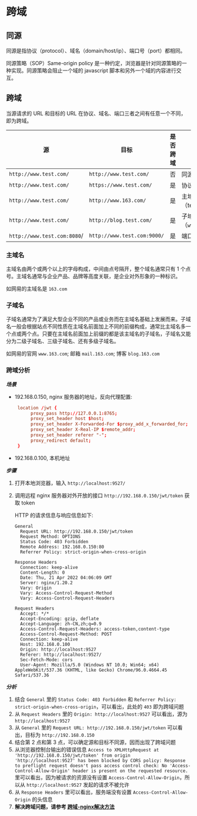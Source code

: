 # 跨域

## 同源

同源是指协议（protocol）、域名（domain/host/ip）、端口号（port）都相同。

同源策略（SOP）Same-origin policy 是一种约定，浏览器是针对同源策略的一种实现。同源策略会阻止一个域的 javascript 脚本和另外一个域的内容进行交互。

## 跨域

当源请求的 URL 和目标的 URL 在协议、域名、端口三者之间有任意一个不同，即为跨域。

|源|目标|是否跨域|原因|
|--|--|--|--|
|```http://www.test.com/```|```http://www.test.com/```|否|同源（协议、域名、端口号相同）|
|```http://www.test.com/```|```https://www.test.com/```|是|协议不同（http/https）|
|```http://www.test.com/```|```http://www.163.com/```|是|主域名不同（test.com/baidu.com）|
|```http://www.test.com/```|```http://blog.test.com/```|是|子域名不同（```www.test.com```/```blog.test.com```）|
|```http://www.test.com:8080```/|```http://www.test.com:9000/```|是|端口号不同（8080/9000）|

### 主域名

主域名由两个或两个以上的字母构成，中间由点号隔开，整个域名通常只有 1 个点号。主域名通常与企业产品、品牌等高度关联，是企业对外形象的一种标识。

如网易的主域名是 ```163.com```

### 子域名

子域名通常为了满足大型企业不同的产品或业务而在主域名基础上发展而来。子域名一般会根据站点不同性质在主域名前面加上不同的前缀构成，通常比主域名多一个点或两个点。只要在主域名前面加上前缀的都是该主域名的子域名，子域名又能分为二级子域名、三级子域名、还有多级子域名。

如网易的官网 ```www.163.com```; 邮箱 ```mail.163.com```; 博客 ```blog.163.com```

### 跨域分析

***场景***

- 192.168.0.150, nginx 服务器的地址，反向代理配置:
   ```conf
    location /jwt {
         proxy_pass http://127.0.0.1:8765;
         proxy_set_header host $host;
         proxy_set_header X-Forwarded-For $proxy_add_x_forwarded_for;
         proxy_set_header X-Real-IP $remote_addr;
         proxy_set_header referer "-";
         proxy_redirect default;
    }
   ```
- 192.168.0.100, 本机地址

***步骤***

1. 打开本地浏览器，输入 ```http://localhost:9527/```
2. 调用远程 nginx 服务器对外开放的接口 ```http://192.168.0.150/jwt/token``` 获取 token

   HTTP 的请求信息与响应信息如下:

   ```
   General
     Request URL: http://192.168.0.150/jwt/token
     Request Method: OPTIONS
     Status Code: 403 Forbidden
     Remote Address: 192.168.0.150:80
     Referrer Policy: strict-origin-when-cross-origin

   Response Headers
     Connection: keep-alive
     Content-Length: 0
     Date: Thu, 21 Apr 2022 04:06:09 GMT
     Server: nginx/1.20.2
     Vary: Origin
     Vary: Access-Control-Request-Method
     Vary: Access-Control-Request-Headers

   Request Headers
     Accept: */*
     Accept-Encoding: gzip, deflate
     Accept-Language: zh-CN,zh;q=0.9
     Access-Control-Request-Headers: access-token,content-type
     Access-Control-Request-Method: POST
     Connection: keep-alive
     Host: 192.168.0.100
     Origin: http://localhost:9527
     Referer: http://localhost:9527/
     Sec-Fetch-Mode: cors
     User-Agent: Mozilla/5.0 (Windows NT 10.0; Win64; x64) AppleWebKit/537.36 (KHTML, like Gecko) Chrome/96.0.4664.45 Safari/537.36
   ```

***分析***

1. 结合 ```General``` 里的 ```Status Code: 403 Forbidden``` 和 ```Referrer Policy: strict-origin-when-cross-origin```，可以看出，此处的 ```403``` 即为跨域问题
2. 从 ```Request Headers``` 里的 ```Origin: http://localhost:9527``` 可以看出，源为 ```http://localhost:9527```
3. 从 ```General``` 里的 ```Request URL: http://192.168.0.150/jwt/token``` 可以看出，目标为 ```http://192.168.0.150```
4. 结合第 2 点和第 3 点，可以确定源和目标不同源，因而出现了跨域问题
5. 从浏览器控制台输出的错误信息 ```Access to XMLHttpRequest at 'http://192.168.0.150/jwt/token' from origin 'http://localhost:9527' has been blocked by CORS policy: Response to preflight request doesn't pass access control check: No 'Access-Control-Allow-Origin' header is present on the requested resource.``` 里可以看出，因为被请求的资源没有设置 ```Access-Control-Allow-Origin```，所以从 ```http://localhost:9527``` 发起的请求不被允许
6. 从 ```Response Headers``` 里可以看出，服务端没有设置 ```Access-Control-Allow-Origin``` 的头信息
7. **解决跨域问题，请参考 [跨域-nginx解决方法](./%E8%B7%A8%E5%9F%9F-nginx%E8%A7%A3%E5%86%B3%E6%96%B9%E6%B3%95.md '跨域-nginx解决方法')**

